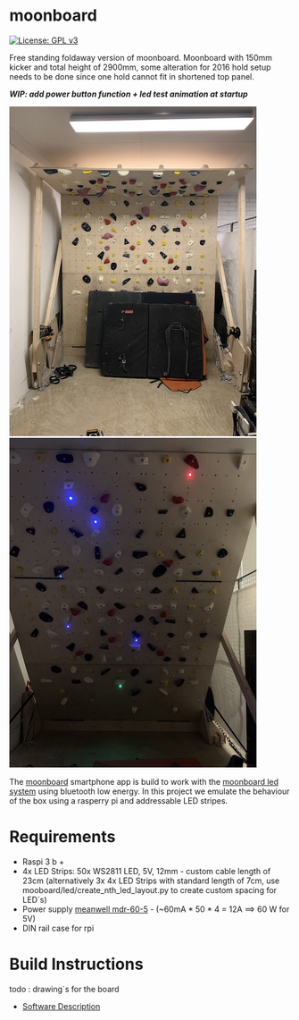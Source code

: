 # moonboard
[![License: GPL v3](https://img.shields.io/badge/License-GPLv3-blue.svg)](https://www.gnu.org/licenses/gpl-3.0)


Free standing foldaway version of moonboard. Moonboard with 150mm kicker and total height of 2900mm, some alteration for 2016 hold setup needs to be done since one hold cannot fit in shortened top panel.

***WIP: add power button function + led test animation at startup***

![MB folded away](/doc/MB-front-folded.JPG)
![MB unfolded ready to train](/doc/MB-front-unfolded.JPG)

The [moonboard](https://www.moonboard.com/) smartphone app is build to work with the [moonboard led system](https://moonclimbing.com/moonboard-led-system.html) using bluetooth low energy.
In this project we emulate the behaviour of the box using a rasperry pi and addressable LED stripes. 

# Requirements

- Raspi 3 b +
- 4x LED Strips: 50x WS2811 LED, 5V, 12mm - custom cable length of 23cm (alternatively 3x 4x LED Strips with standard length of 7cm, use    mooboard/led/create_nth_led_layout.py to create custom spacing for LED´s)
- Power supply [meanwell mdr-60-5](https://www.meanwell.com/webapp/product/search.aspx?prod=MDR-60) - (~60mA * 50 * 4 = 12A ==> 60 W for 5V)
- DIN rail case for rpi


# Build Instructions

todo : drawing´s for the board
- [Software Description](doc/OVERVIEW-SOFTWARE.md)

